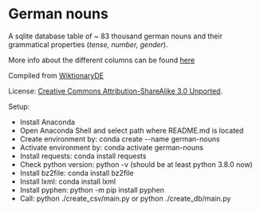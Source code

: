 # German nouns
A sqlite database table of ~ 83 thousand german nouns and their grammatical properties (*tense, number, gender*).

More info about the different columns can be found [here](https://de.wiktionary.org/wiki/Hilfe:Flexionstabellen)

Compiled from [WiktionaryDE](https://de.wiktionary.org)

License: [Creative Commons Attribution-ShareAlike 3.0 Unported](https://creativecommons.org/licenses/by-sa/3.0/deed.en).

Setup:
- Install Anaconda
- Open Anaconda Shell and select path where README.md is located
- Create environment by: conda create --name german-nouns
- Activate environment by: conda activate german-nouns
- Install requests: conda install requests
- Check python version: python -v (should be at least python 3.8.0 now)
- Install bz2file: conda install bz2file
- Install lxml: conda install lxml
- Install pyphen: python -m pip install pyphen
- Call: python ./create_csv/main.py or python ./create_db/main.py